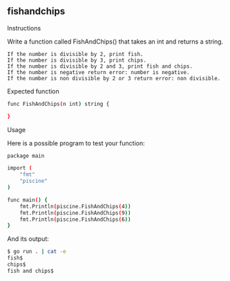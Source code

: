 ## fishandchips
Instructions

Write a function called FishAndChips() that takes an int and returns a string.

    If the number is divisible by 2, print fish.
    If the number is divisible by 3, print chips.
    If the number is divisible by 2 and 3, print fish and chips.
    If the number is negative return error: number is negative.
    If the number is non divisible by 2 or 3 return error: non divisible.

Expected function
```bash
func FishAndChips(n int) string {

}
```
Usage

Here is a possible program to test your function:
```bash
package main

import (
	"fmt"
	"piscine"
)

func main() {
	fmt.Println(piscine.FishAndChips(4))
	fmt.Println(piscine.FishAndChips(9))
	fmt.Println(piscine.FishAndChips(6))
}
```
And its output:
```bash
$ go run . | cat -e
fish$
chips$
fish and chips$
```